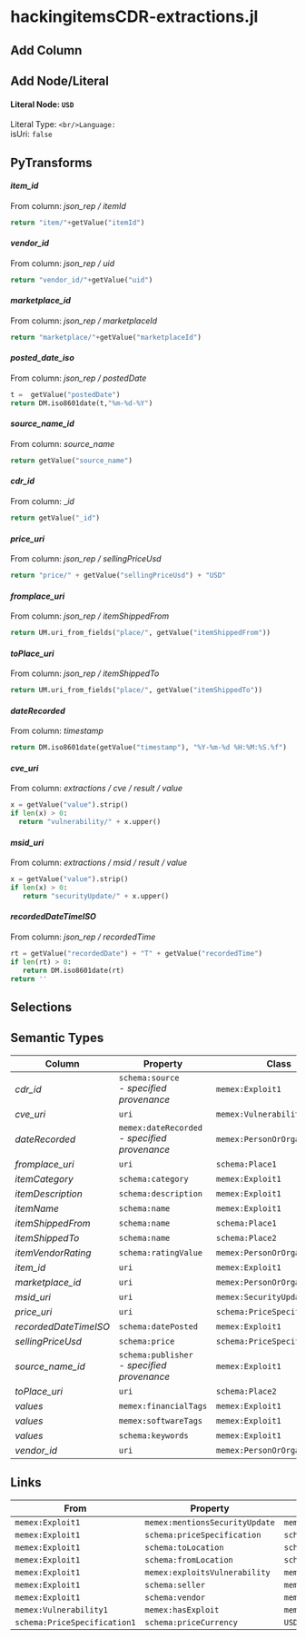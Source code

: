 # hackingitemsCDR-extractions.jl

## Add Column

## Add Node/Literal
#### Literal Node: `USD`
Literal Type: ``
<br/>Language: ``
<br/>isUri: `false`


## PyTransforms
#### _item_id_
From column: _json_rep / itemId_
``` python
return "item/"+getValue("itemId")
```

#### _vendor_id_
From column: _json_rep / uid_
``` python
return "vendor_id/"+getValue("uid")
```

#### _marketplace_id_
From column: _json_rep / marketplaceId_
``` python
return "marketplace/"+getValue("marketplaceId")
```

#### _posted_date_iso_
From column: _json_rep / postedDate_
``` python
t =  getValue("postedDate")
return DM.iso8601date(t,"%m-%d-%Y")
```

#### _source_name_id_
From column: _source_name_
``` python
return getValue("source_name")
```

#### _cdr_id_
From column: __id_
``` python
return getValue("_id")
```

#### _price_uri_
From column: _json_rep / sellingPriceUsd_
``` python
return "price/" + getValue("sellingPriceUsd") + "USD"
```

#### _fromplace_uri_
From column: _json_rep / itemShippedFrom_
``` python
return UM.uri_from_fields("place/", getValue("itemShippedFrom"))
```

#### _toPlace_uri_
From column: _json_rep / itemShippedTo_
``` python
return UM.uri_from_fields("place/", getValue("itemShippedTo"))
```

#### _dateRecorded_
From column: _timestamp_
``` python
return DM.iso8601date(getValue("timestamp"), "%Y-%m-%d %H:%M:%S.%f")
```

#### _cve_uri_
From column: _extractions / cve / result / value_
``` python
x = getValue("value").strip()
if len(x) > 0:
  return "vulnerability/" + x.upper()
```

#### _msid_uri_
From column: _extractions / msid / result / value_
``` python
x = getValue("value").strip()
if len(x) > 0:
   return "securityUpdate/" + x.upper()
```

#### _recordedDateTimeISO_
From column: _json_rep / recordedTime_
``` python
rt = getValue("recordedDate") + "T" + getValue("recordedTime")
if len(rt) > 0:
   return DM.iso8601date(rt)
return ''
```


## Selections

## Semantic Types
| Column | Property | Class |
|  ----- | -------- | ----- |
| _cdr_id_ | `schema:source`<BR> - _specified provenance_ | `memex:Exploit1`|
| _cve_uri_ | `uri` | `memex:Vulnerability1`|
| _dateRecorded_ | `memex:dateRecorded`<BR> - _specified provenance_ | `memex:PersonOrOrganization1`|
| _fromplace_uri_ | `uri` | `schema:Place1`|
| _itemCategory_ | `schema:category` | `memex:Exploit1`|
| _itemDescription_ | `schema:description` | `memex:Exploit1`|
| _itemName_ | `schema:name` | `memex:Exploit1`|
| _itemShippedFrom_ | `schema:name` | `schema:Place1`|
| _itemShippedTo_ | `schema:name` | `schema:Place2`|
| _itemVendorRating_ | `schema:ratingValue` | `memex:PersonOrOrganization1`|
| _item_id_ | `uri` | `memex:Exploit1`|
| _marketplace_id_ | `uri` | `memex:PersonOrOrganization2`|
| _msid_uri_ | `uri` | `memex:SecurityUpdate1`|
| _price_uri_ | `uri` | `schema:PriceSpecification1`|
| _recordedDateTimeISO_ | `schema:datePosted` | `memex:Exploit1`|
| _sellingPriceUsd_ | `schema:price` | `schema:PriceSpecification1`|
| _source_name_id_ | `schema:publisher`<BR> - _specified provenance_ | `memex:Exploit1`|
| _toPlace_uri_ | `uri` | `schema:Place2`|
| _values_ | `memex:financialTags` | `memex:Exploit1`|
| _values_ | `memex:softwareTags` | `memex:Exploit1`|
| _values_ | `schema:keywords` | `memex:Exploit1`|
| _vendor_id_ | `uri` | `memex:PersonOrOrganization1`|


## Links
| From | Property | To |
|  --- | -------- | ---|
| `memex:Exploit1` | `memex:mentionsSecurityUpdate` | `memex:SecurityUpdate1`|
| `memex:Exploit1` | `schema:priceSpecification` | `schema:PriceSpecification1`|
| `memex:Exploit1` | `schema:toLocation` | `schema:Place2`|
| `memex:Exploit1` | `schema:fromLocation` | `schema:Place1`|
| `memex:Exploit1` | `memex:exploitsVulnerability` | `memex:Vulnerability1`|
| `memex:Exploit1` | `schema:seller` | `memex:PersonOrOrganization2`|
| `memex:Exploit1` | `schema:vendor` | `memex:PersonOrOrganization1`|
| `memex:Vulnerability1` | `memex:hasExploit` | `memex:Exploit1`|
| `schema:PriceSpecification1` | `schema:priceCurrency` | `USD`|
